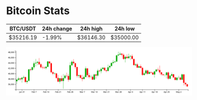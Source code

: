 # Bitcoin Stats

BTC/USDT|24h change|24h high|24h low|
|---|---|---|---|
|$35216.19|-1.99%|$36146.30|$35000.00|

<img src="./chart.svg">
